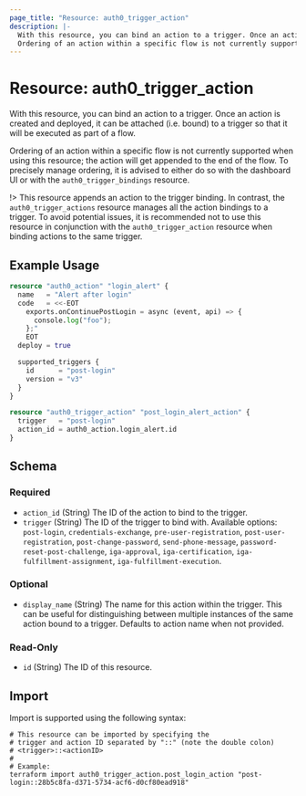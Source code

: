 ```yaml
---
page_title: "Resource: auth0_trigger_action"
description: |-
  With this resource, you can bind an action to a trigger. Once an action is created and deployed, it can be attached (i.e. bound) to a trigger so that it will be executed as part of a flow.
  Ordering of an action within a specific flow is not currently supported when using this resource; the action will get appended to the end of the flow. To precisely manage ordering, it is advised to either do so with the dashboard UI or with the auth0_trigger_bindings resource.
---
```


# Resource: auth0_trigger_action

With this resource, you can bind an action to a trigger. Once an action is created and deployed, it can be attached (i.e. bound) to a trigger so that it will be executed as part of a flow.

Ordering of an action within a specific flow is not currently supported when using this resource; the action will get appended to the end of the flow. To precisely manage ordering, it is advised to either do so with the dashboard UI or with the `auth0_trigger_bindings` resource.

!> This resource appends an action to the trigger binding. In contrast, the `auth0_trigger_actions` resource manages all
the action bindings to a trigger. To avoid potential issues, it is recommended not to use this resource in conjunction
with the `auth0_trigger_action` resource when binding actions to the same trigger.

## Example Usage

```terraform
resource "auth0_action" "login_alert" {
  name   = "Alert after login"
  code   = <<-EOT
    exports.onContinuePostLogin = async (event, api) => {
      console.log("foo");
    };"
	EOT
  deploy = true

  supported_triggers {
    id      = "post-login"
    version = "v3"
  }
}

resource "auth0_trigger_action" "post_login_alert_action" {
  trigger   = "post-login"
  action_id = auth0_action.login_alert.id
}
```

<!-- schema generated by tfplugindocs -->
## Schema

### Required

- `action_id` (String) The ID of the action to bind to the trigger.
- `trigger` (String) The ID of the trigger to bind with. Available options: `post-login`, `credentials-exchange`, `pre-user-registration`, `post-user-registration`, `post-change-password`, `send-phone-message`, `password-reset-post-challenge`, `iga-approval`, `iga-certification`, `iga-fulfillment-assignment`, `iga-fulfillment-execution`.

### Optional

- `display_name` (String) The name for this action within the trigger. This can be useful for distinguishing between multiple instances of the same action bound to a trigger. Defaults to action name when not provided.

### Read-Only

- `id` (String) The ID of this resource.

## Import

Import is supported using the following syntax:

```shell
# This resource can be imported by specifying the
# trigger and action ID separated by "::" (note the double colon)
# <trigger>::<actionID>
#
# Example:
terraform import auth0_trigger_action.post_login_action "post-login::28b5c8fa-d371-5734-acf6-d0cf80ead918"
```
